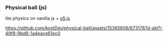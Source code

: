 ### Physical ball (js)

lite physics on vanilla js + [p5.js](https://p5js.org/)


https://github.com/kostDev/physical-ball/assets/15365606/6731787d-abf1-49f8-9bd8-1a4eace61ec0

